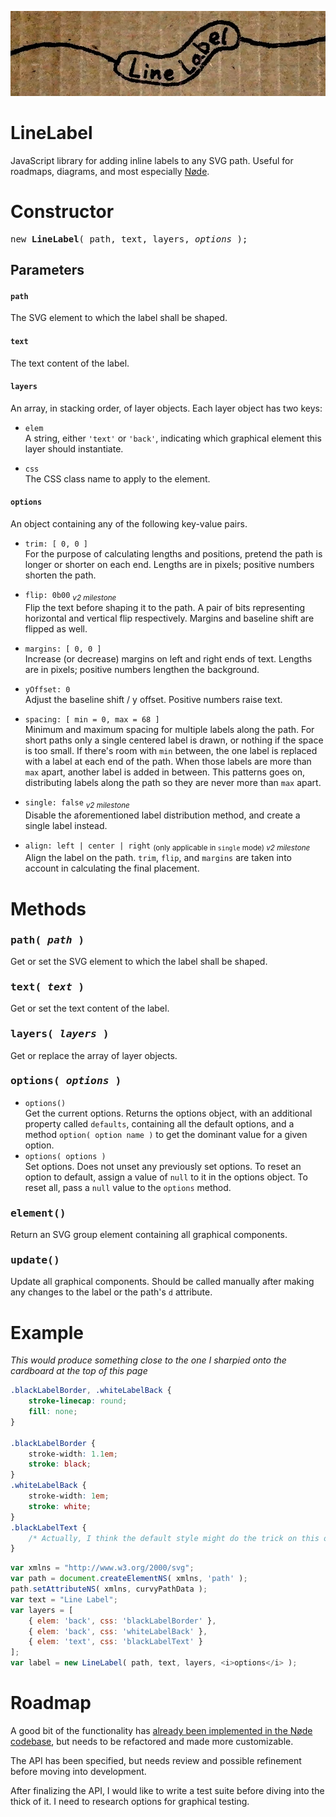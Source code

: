 ![LineLabel logo](line-label-logo.jpg)
# LineLabel
JavaScript library for adding inline labels to any SVG path. Useful for roadmaps, diagrams, and most especially [Nøde](https://github.com/treefrogman/NodeOpDevEnvironment).

# Constructor

<pre>
new <b>LineLabel</b>( path, text, layers, <i>options</i> );
</pre>

## Parameters
#### `path`  
The SVG element to which the label shall be shaped.

#### `text`  
The text content of the label.

#### `layers`
An array, in stacking order, of layer objects. Each layer object has two keys:
- `elem`  
	A string, either `'text'` or `'back'`, indicating which graphical element this layer should instantiate.

- `css`  
	The CSS class name to apply to the element.

#### `options`
An object containing any of the following key-value pairs.
- `trim: [ 0, 0 ]`  
	For the purpose of calculating lengths and positions, pretend the path is longer or shorter on each end. Lengths are in pixels; positive numbers shorten the path.
	
- `flip: 0b00` <i><sub>v2 milestone</sub></i>  
	Flip the text before shaping it to the path. A pair of bits representing horizontal and vertical flip respectively. Margins and baseline shift are flipped as well.
	
- `margins: [ 0, 0 ]`  
	Increase (or decrease) margins on left and right ends of text. Lengths are in pixels; positive numbers lengthen the background.
	
- `yOffset: 0`  
	Adjust the baseline shift / y offset. Positive numbers raise text.

- `spacing: [ min = 0, max = 68 ]`  
	Minimum and maximum spacing for multiple labels along the path. For short paths only a single centered label is drawn, or nothing if the space is too small. If there's room with `min` between, the one label is replaced with a label at each end of the path. When those labels are more than `max` apart, another label is added in between. This patterns goes on, distributing labels along the path so they are never more than `max` apart.

- `single: false` <i><sub>v2 milestone</sub></i>  
	Disable the aforementioned label distribution method, and create a single label instead.

- `align: left | center | right` <sub>(only applicable in `single` mode) <i>v2 milestone</i></sub>  
	Align the label on the path. `trim`, `flip`, and `margins` are taken into account in calculating the final placement.

# Methods
### <pre>path( <i>path</i> )</pre>
Get or set the SVG element to which the label shall be shaped.

### <pre>text( <i>text</i> )</pre>
Get or set the text content of the label.

### <pre>layers( <i>layers</i> )</pre>
Get or replace the array of layer objects.

### <pre>options( <i>options</i> )</pre>
- `options()`  
	Get the current options. Returns the options object, with an additional property called `defaults`, containing all the default options, and a method `option( option name )` to get the dominant value for a given option.
- `options( options )`  
	Set options. Does not unset any previously set options. To reset an option to default, assign a value of `null` to it in the options object. To reset all, pass a `null` value to the `options` method.

### <pre>element()</pre>
Return an SVG group element containing all graphical components.

### <pre>update()</pre>
Update all graphical components. Should be called manually after making any changes to the label or the path's `d` attribute.

# Example
_This would produce something close to the one I sharpied onto the cardboard at the top of this page_
```css
.blackLabelBorder, .whiteLabelBack {
	stroke-linecap: round;
	fill: none;
}

.blackLabelBorder {
	stroke-width: 1.1em;
	stroke: black;
}
.whiteLabelBack {
	stroke-width: 1em;
	stroke: white;
}
.blackLabelText {
	/* Actually, I think the default style might do the trick on this one */
}
```

```js
var xmlns = "http://www.w3.org/2000/svg";
var path = document.createElementNS( xmlns, 'path' );
path.setAttributeNS( xmlns, curvyPathData );
var text = "Line Label";
var layers = [
	{ elem: 'back', css: 'blackLabelBorder' },
	{ elem: 'back', css: 'whiteLabelBack' },
	{ elem: 'text', css: 'blackLabelText' }
];
var label = new LineLabel( path, text, layers, <i>options</i> );
```


# Roadmap
A good bit of the functionality has [already been implemented in the Nøde codebase](https://github.com/treefrogman/NodeOpDevEnvironment/blob/master/js/connector.js), but needs to be refactored and made more customizable.

The API has been specified, but needs review and possible refinement before moving into development.

After finalizing the API, I would like to write a test suite before diving into the thick of it. I need to research options for graphical testing.
